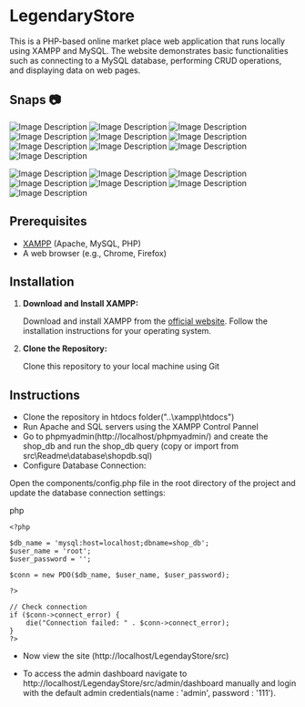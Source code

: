 # LegendaryStore

This is a PHP-based online market place web application that runs locally using XAMPP and MySQL. The website demonstrates basic functionalities such as connecting to a MySQL database, performing CRUD operations, and displaying data on web pages.

## Snaps 📷

![Image Description](src/snaps/LSsnap_1.png)
![Image Description](src/snaps/LSsnap_2.png)
![Image Description](src/snaps/LSsnap_3.png)
![Image Description](src/snaps/LSsnap_4.png)
![Image Description](src/snaps/LSsnap_5.png)
![Image Description](src/snaps/LSsnap_6.png)
![Image Description](src/snaps/LSsnap_7.png)
![Image Description](src/snaps/LSsnap_8.png)
![Image Description](src/snaps/LSsnap_9.png)
![Image Description](src/snaps/LSsnap_10.png)

![Image Description](src/snaps/LSadmin_1.png)
![Image Description](src/snaps/LSadmin_2.png)
![Image Description](src/snaps/LSadmin_3.png)
![Image Description](src/snaps/LSadmin_4.png)
![Image Description](src/snaps/LSadmin_5.png)
![Image Description](src/snaps/LSadmin_6.png)
![Image Description](src/snaps/LSadmin_7.png)

## Prerequisites

- [XAMPP](https://www.apachefriends.org/index.html) (Apache, MySQL, PHP)
- A web browser (e.g., Chrome, Firefox)

## Installation

1. **Download and Install XAMPP:**

   Download and install XAMPP from the [official website](https://www.apachefriends.org/index.html). Follow the installation instructions for your operating system.

2. **Clone the Repository:**

   Clone this repository to your local machine using Git
   
## Instructions 

- Clone the repository in htdocs folder("..\xampp\htdocs")
- Run Apache and SQL servers using the XAMPP Control Pannel
- Go to phpmyadmin(http://localhost/phpmyadmin/) and create the shop_db and run the shop_db query (copy or import from src\Readme\database\shopdb.sql)
- Configure Database Connection:

Open the components/config.php file in the root directory of the project and update the database connection settings:

php
```
<?php

$db_name = 'mysql:host=localhost;dbname=shop_db';
$user_name = 'root';
$user_password = '';

$conn = new PDO($db_name, $user_name, $user_password);

?>

// Check connection
if ($conn->connect_error) {
    die("Connection failed: " . $conn->connect_error);
}
?>
```
- Now view the site (http://localhost/LegendayStore/src)
  
- To access the admin dashboard navigate to http://localhost/LegendayStore/src/admin/dashboard manually and login with the default admin credentials(name : 'admin', password : '111').
